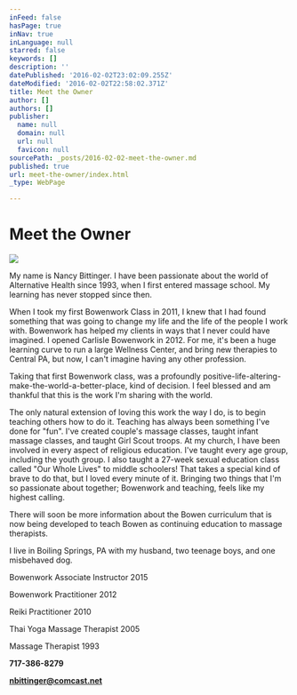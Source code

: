 ```yaml
---
inFeed: false
hasPage: true
inNav: true
inLanguage: null
starred: false
keywords: []
description: ''
datePublished: '2016-02-02T23:02:09.255Z'
dateModified: '2016-02-02T22:58:02.371Z'
title: Meet the Owner
author: []
authors: []
publisher:
  name: null
  domain: null
  url: null
  favicon: null
sourcePath: _posts/2016-02-02-meet-the-owner.md
published: true
url: meet-the-owner/index.html
_type: WebPage

---
```

# Meet the Owner
![](https://the-grid-user-content.s3-us-west-2.amazonaws.com/8bb40db0-864b-456f-8125-ef79ca72a304.jpg)

My name is Nancy Bittinger. I have been passionate
about the world of Alternative Health since 1993, when I first entered massage
school. My learning has never stopped since then.

When I took
my first Bowenwork Class in 2011, I knew that I had found something that was
going to change my life and the life of the people I work with. Bowenwork has
helped my clients in ways that I never could have imagined. I opened Carlisle
Bowenwork in 2012\. For me, it's been a huge learning curve to run a large
Wellness Center, and bring new therapies to Central PA, but now, I can't
imagine having any other profession.

Taking that
first Bowenwork class, was a profoundly
positive-life-altering-make-the-world-a-better-place, kind of decision. I feel
blessed and am thankful that this is the work I'm sharing with the world.

The only
natural extension of loving this work the way I do, is to begin teaching others
how to do it. Teaching has always been something I've done for "fun". I've
created couple's massage classes, taught infant massage classes, and taught
Girl Scout troops. At my church, I have been involved in every aspect of
religious education. I've taught every age group, including the youth group. I
also taught a 27-week sexual education class called "Our Whole Lives" to middle
schoolers! That takes a special kind of brave to do that, but I loved every
minute of it. Bringing two things that I'm so passionate about together;
Bowenwork and teaching, feels like my highest calling.

There will
soon be more information about the Bowen curriculum that is now being developed
to teach Bowen as continuing education to massage therapists.

I live in
Boiling Springs, PA with my husband, two teenage boys, and one misbehaved dog.

Bowenwork
Associate Instructor 2015

Bowenwork
Practitioner 2012

Reiki
Practitioner 2010

Thai Yoga
Massage Therapist 2005

Massage
Therapist 1993

**717-386-8279**

**nbittinger@comcast.net**